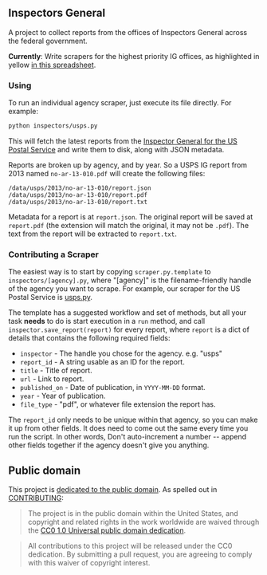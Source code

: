 ## Inspectors General

A project to collect reports from the offices of Inspectors General across the federal government.

**Currently**: Write scrapers for the highest priority IG offices, as highlighted in yellow [in this spreadsheet](https://docs.google.com/spreadsheet/ccc?key=0AoQuErjcV2a0dF9jUjRSczQ5WEVqd3RoS3dtLTdGQnc&usp=sharing).

### Using

To run an individual agency scraper, just execute its file directly. For example:

```bash
python inspectors/usps.py
```

This will fetch the latest reports from the [Inspector General for the US Postal Service](http://uspsoig.gov) and write them to disk, along with JSON metadata.

Reports are broken up by agency, and by year. So a USPS IG report from 2013 named `no-ar-13-010.pdf` will create the following files:

```
/data/usps/2013/no-ar-13-010/report.json
/data/usps/2013/no-ar-13-010/report.pdf
/data/usps/2013/no-ar-13-010/report.txt
```

Metadata for a report is at `report.json`. The original report will be saved at `report.pdf` (the extension will match the original, it may not be `.pdf`). The text from the report will be extracted to `report.txt`.


### Contributing a Scraper

The easiest way is to start by copying `scraper.py.template` to `inspectors/[agency].py`, where "[agency]" is the filename-friendly handle of the agency you want to scrape. For example, our scraper for the US Postal Service is [usps.py](https://github.com/unitedstates/inspectors-general/blob/master/inspectors/usps.py).

The template has a suggested workflow and set of methods, but all your task **needs** to do is start execution in a `run` method, and call `inspector.save_report(report)` for every report, where `report` is a dict of details that contains the following required fields:

* `inspector` - The handle you chose for the agency. e.g. "usps"
* `report_id` - A string usable as an ID for the report.
* `title` - Title of report.
* `url` - Link to report.
* `published_on` - Date of publication, in `YYYY-MM-DD` format.
* `year` - Year of publication.
* `file_type` - "pdf", or whatever file extension the report has.

The `report_id` only needs to be unique within that agency, so you can make it up from other fields. It does need to come out the same every time you run the script. In other words, Don't auto-increment a number -- append other fields together if the agency doesn't give you anything.

## Public domain

This project is [dedicated to the public domain](LICENSE). As spelled out in [CONTRIBUTING](CONTRIBUTING.md):

> The project is in the public domain within the United States, and copyright and related rights in the work worldwide are waived through the [CC0 1.0 Universal public domain dedication][CC0].

> All contributions to this project will be released under the CC0 dedication. By submitting a pull request, you are agreeing to comply with this waiver of copyright interest.

> [CC0]: http://creativecommons.org/publicdomain/zero/1.0/